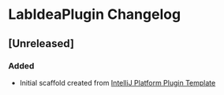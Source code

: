 <!-- Keep a Changelog guide -> https://keepachangelog.com -->

# LabIdeaPlugin Changelog

## [Unreleased]
### Added
- Initial scaffold created from [IntelliJ Platform Plugin Template](https://github.com/JetBrains/intellij-platform-plugin-template)
